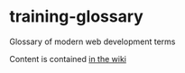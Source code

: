 training-glossary
=================

Glossary of modern web development terms

Content is contained [in the wiki](wiki)
